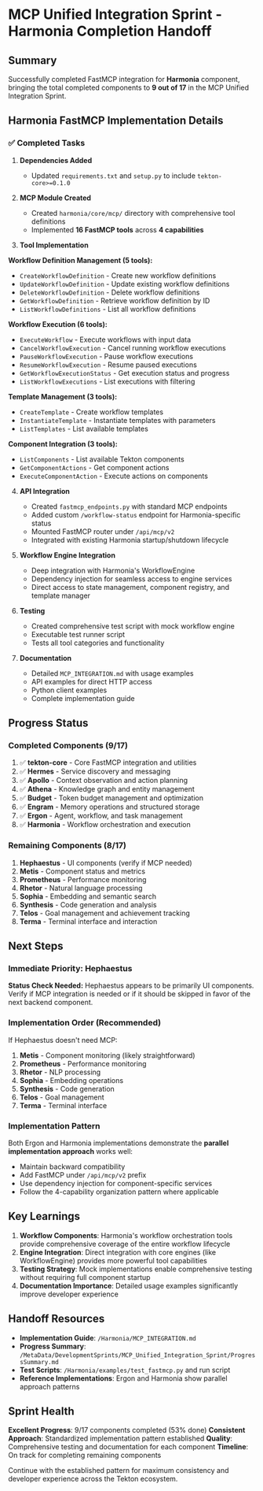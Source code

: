 # MCP Unified Integration Sprint - Harmonia Completion Handoff

## Summary

Successfully completed FastMCP integration for **Harmonia** component, bringing the total completed components to **9 out of 17** in the MCP Unified Integration Sprint.

## Harmonia FastMCP Implementation Details

### ✅ Completed Tasks

1. **Dependencies Added**
   - Updated `requirements.txt` and `setup.py` to include `tekton-core>=0.1.0`

2. **MCP Module Created**
   - Created `harmonia/core/mcp/` directory with comprehensive tool definitions
   - Implemented **16 FastMCP tools** across **4 capabilities**

3. **Tool Implementation**

**Workflow Definition Management (5 tools):**
- `CreateWorkflowDefinition` - Create new workflow definitions
- `UpdateWorkflowDefinition` - Update existing workflow definitions  
- `DeleteWorkflowDefinition` - Delete workflow definitions
- `GetWorkflowDefinition` - Retrieve workflow definition by ID
- `ListWorkflowDefinitions` - List all workflow definitions

**Workflow Execution (6 tools):**
- `ExecuteWorkflow` - Execute workflows with input data
- `CancelWorkflowExecution` - Cancel running workflow executions
- `PauseWorkflowExecution` - Pause workflow executions
- `ResumeWorkflowExecution` - Resume paused executions
- `GetWorkflowExecutionStatus` - Get execution status and progress
- `ListWorkflowExecutions` - List executions with filtering

**Template Management (3 tools):**
- `CreateTemplate` - Create workflow templates
- `InstantiateTemplate` - Instantiate templates with parameters
- `ListTemplates` - List available templates

**Component Integration (3 tools):**
- `ListComponents` - List available Tekton components
- `GetComponentActions` - Get component actions
- `ExecuteComponentAction` - Execute actions on components

4. **API Integration**
   - Created `fastmcp_endpoints.py` with standard MCP endpoints
   - Added custom `/workflow-status` endpoint for Harmonia-specific status
   - Mounted FastMCP router under `/api/mcp/v2`
   - Integrated with existing Harmonia startup/shutdown lifecycle

5. **Workflow Engine Integration**
   - Deep integration with Harmonia's WorkflowEngine
   - Dependency injection for seamless access to engine services
   - Direct access to state management, component registry, and template manager

6. **Testing**
   - Created comprehensive test script with mock workflow engine
   - Executable test runner script
   - Tests all tool categories and functionality

7. **Documentation**
   - Detailed `MCP_INTEGRATION.md` with usage examples
   - API examples for direct HTTP access
   - Python client examples
   - Complete implementation guide

## Progress Status

### Completed Components (9/17)
1. ✅ **tekton-core** - Core FastMCP integration and utilities
2. ✅ **Hermes** - Service discovery and messaging
3. ✅ **Apollo** - Context observation and action planning  
4. ✅ **Athena** - Knowledge graph and entity management
5. ✅ **Budget** - Token budget management and optimization
6. ✅ **Engram** - Memory operations and structured storage
7. ✅ **Ergon** - Agent, workflow, and task management
8. ✅ **Harmonia** - Workflow orchestration and execution

### Remaining Components (8/17)
1. **Hephaestus** - UI components (verify if MCP needed)
2. **Metis** - Component status and metrics
3. **Prometheus** - Performance monitoring
4. **Rhetor** - Natural language processing
5. **Sophia** - Embedding and semantic search
6. **Synthesis** - Code generation and analysis
7. **Telos** - Goal management and achievement tracking
8. **Terma** - Terminal interface and interaction

## Next Steps

### Immediate Priority: Hephaestus
**Status Check Needed:** Hephaestus appears to be primarily UI components. Verify if MCP integration is needed or if it should be skipped in favor of the next backend component.

### Implementation Order (Recommended)
If Hephaestus doesn't need MCP:
1. **Metis** - Component monitoring (likely straightforward)
2. **Prometheus** - Performance monitoring  
3. **Rhetor** - NLP processing
4. **Sophia** - Embedding operations
5. **Synthesis** - Code generation
6. **Telos** - Goal management
7. **Terma** - Terminal interface

### Implementation Pattern
Both Ergon and Harmonia implementations demonstrate the **parallel implementation approach** works well:
- Maintain backward compatibility
- Add FastMCP under `/api/mcp/v2` prefix
- Use dependency injection for component-specific services
- Follow the 4-capability organization pattern where applicable

## Key Learnings

1. **Workflow Components**: Harmonia's workflow orchestration tools provide comprehensive coverage of the entire workflow lifecycle
2. **Engine Integration**: Direct integration with core engines (like WorkflowEngine) provides more powerful tool capabilities
3. **Testing Strategy**: Mock implementations enable comprehensive testing without requiring full component startup
4. **Documentation Importance**: Detailed usage examples significantly improve developer experience

## Handoff Resources

- **Implementation Guide**: `/Harmonia/MCP_INTEGRATION.md`
- **Progress Summary**: `/MetaData/DevelopmentSprints/MCP_Unified_Integration_Sprint/ProgressSummary.md`
- **Test Scripts**: `/Harmonia/examples/test_fastmcp.py` and run script
- **Reference Implementations**: Ergon and Harmonia show parallel approach patterns

## Sprint Health

**Excellent Progress**: 9/17 components completed (53% done)
**Consistent Approach**: Standardized implementation pattern established
**Quality**: Comprehensive testing and documentation for each component
**Timeline**: On track for completing remaining components

Continue with the established pattern for maximum consistency and developer experience across the Tekton ecosystem.